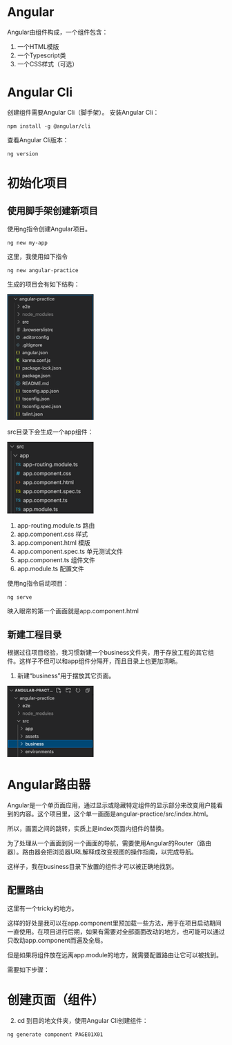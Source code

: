 # Angular

Angular由组件构成，一个组件包含：
1. 一个HTML模版
2. 一个Typescript类
3. 一个CSS样式（可选）

# Angular Cli

创建组件需要Angular Cli（脚手架）。
安装Angular Cli：
```
npm install -g @angular/cli
```

查看Angular Cli版本：
```
ng version
```

# 初始化项目

## 使用脚手架创建新项目

使用ng指令创建Angular项目。
```
ng new my-app
```

这里，我使用如下指令
```
ng new angular-practice
```
生成的项目会有如下结构：

<img src="pictures/init-project.png" width="200px">

src目录下会生成一个app组件：

<img src="pictures/app-component.png" width="200px">

1. app-routing.module.ts 路由
2. app.component.css 样式
3. app.component.html 模版
4. app.component.spec.ts 单元测试文件
5. app.component.ts 组件文件
6. app.module.ts 配置文件



使用ng指令启动项目：
```
ng serve
```
映入眼帘的第一个画面就是app.component.html

## 新建工程目录

根据过往项目经验，我习惯新建一个business文件夹，用于存放工程的其它组件。这样子不但可以和app组件分隔开，而且目录上也更加清晰。

1. 新建“business”用于摆放其它页面。

<img src="pictures/new-business.png" width="200px">

# Angular路由器

Angular是一个单页面应用，通过显示或隐藏特定组件的显示部分来改变用户能看到的内容。这个项目里，这个单一画面是angular-practice/src/index.html。

所以，画面之间的跳转，实质上是index页面内组件的替换。

为了处理从一个画面到另一个画面的导航，需要使用Angular的Router（路由器）。路由器会把浏览器URL解释成改变视图的操作指南，以完成导航。

这样子，我在business目录下放置的组件才可以被正确地找到。

## 配置路由

这里有一个tricky的地方。



这样的好处是我可以在app.component里预加载一些方法，用于在项目启动期间一直使用。在项目进行后期，如果有需要对全部画面改动的地方，也可能可以通过只改动app.component而遍及全局。

但是如果将组件放在远离app.module的地方，就需要配置路由让它可以被找到。

需要如下步骤：



# 创建页面（组件）


2. cd 到目的地文件夹，使用Angular Cli创建组件：
```
ng generate component PAGE01X01
```
